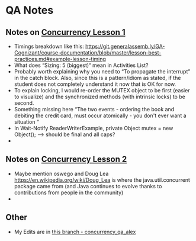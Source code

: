 # QA Notes

## Notes on [Concurrency Lesson 1](concurrency1.md)

- Timings breakdown like this: https://git.generalassemb.ly/GA-Cognizant/course-documentation/blob/master/lesson-best-practices.md#example-lesson-timing
- What does “Sizing: 5 (biggest)“ mean in Activities List?
- Probably worth explaining why you need to “To propagate the interrupt” in the catch block. Also, since this is a pattern/idiom as stated, if the student does not completely understand it now that is OK for now.
- To explain locking, I would re-order the MUTEX object to be first (easier to visualize) and the synchronized methods (with intrinsic locks) to be second.
- Something missing here “The two events - ordering the book and debiting the credit card, must occur atomically - you don't ever want a situation “
- In Wait-Notify ReaderWriterExample, private Object mutex = new Object(); —> should be final and all caps?
- 

## Notes on [Concurrency Lesson 2](concurrency2.md)

- Maybe mention oswego and Doug Lea https://en.wikipedia.org/wiki/Doug_Lea is where the java.util.concurrent package came from (and Java continues to evolve thanks to contributions from people in the community)
- 



## Other
- My Edits are in [this branch - concurrency_qa_alex](https://git.generalassemb.ly/GA-Cognizant/foundational-java/blob/concurrency_qa_alex)

